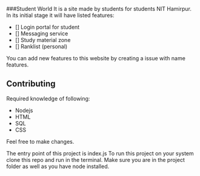 ###Student World
It is a site made by students for students NIT Hamirpur. In its initial stage it will have listed features:
- [] Login portal for student
- [] Messaging service
- [] Study material zone
- [] Ranklist (personal)

You can add new features to this website by creating a issue with name features.

## Contributing
Required knowledge of following:
- Nodejs
- HTML
- SQL
- CSS

Feel free to make changes.

The entry point of this project is index.js
To run this project on your system clone this repo and run <node index.js> in the terminal. Make sure you are in the project folder as well as you have node installed.
